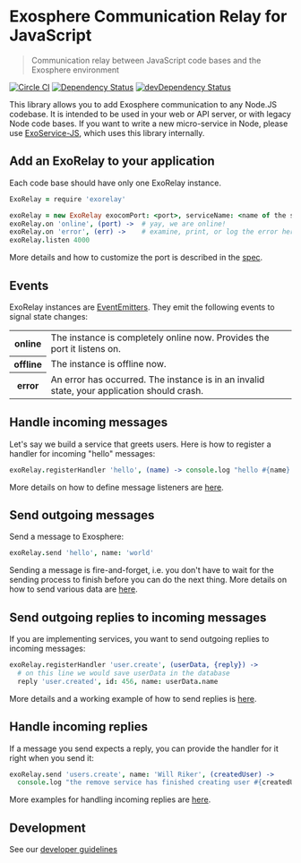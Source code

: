 # Exosphere Communication Relay for JavaScript

> Communication relay between JavaScript code bases and the Exosphere environment

[![Circle CI](https://circleci.com/gh/Originate/exorelay-js.svg?style=shield&circle-token=012a2c6405c702e0a8271de804eed0c4c179772f)](https://circleci.com/gh/Originate/exorelay-js)
[![Dependency Status](https://david-dm.org/originate/exorelay-js.svg)](https://david-dm.org/originate/exorelay-js)
[![devDependency Status](https://david-dm.org/originate/exorelay-js/dev-status.svg)](https://david-dm.org/originate/exorelay-js#info=devDependencies)

This library allows you to add Exosphere communication to any Node.JS codebase.
It is intended to be used in your web or API server,
or with legacy Node code bases.
If you want to write a new micro-service in Node,
please use [ExoService-JS](https://github.com/Originate/exoservice-js),
which uses this library internally.


## Add an ExoRelay to your application

Each code base should have only one ExoRelay instance.

```coffeescript
ExoRelay = require 'exorelay'

exoRelay = new ExoRelay exocomPort: <port>, serviceName: <name of the service using ExoRelay>
exoRelay.on 'online', (port) ->  # yay, we are online!
exoRelay.on 'error', (err) ->    # examine, print, or log the error here
exoRelay.listen 4000
```

More details and how to customize the port is described in the [spec](features/listen.feature).

## Events

ExoRelay instances are [EventEmitters](https://nodejs.org/api/events.html).
They emit the following events to signal state changes:

<table>
  <tr>
    <th>online</th>
    <td>The instance is completely online now. Provides the port it listens on.
  </tr>
  <tr>
    <th>offline</th>
    <td>The instance is offline now.</td>
  </tr>
  <tr>
    <th>error</th>
    <td>An error has occurred. The instance is in an invalid state, your application should crash.</td>
  </tr>
</table>


## Handle incoming messages

Let's say we build a service that greets users.
Here is how to register a handler for incoming "hello" messages:

```coffeescript
exoRelay.registerHandler 'hello', (name) -> console.log "hello #{name}!"
```

More details on how to define message listeners are [here](features/receiving-messages.feature).


## Send outgoing messages

Send a message to Exosphere:

```coffeescript
exoRelay.send 'hello', name: 'world'
```

Sending a message is fire-and-forget, i.e. you don't have to wait for the
sending process to finish before you can do the next thing.
More details on how to send various data are [here](features/sending.feature).


## Send outgoing replies to incoming messages

If you are implementing services, you want to send outgoing replies to incoming messages:

```coffeescript
exoRelay.registerHandler 'user.create', (userData, {reply}) ->
  # on this line we would save userData in the database
  reply 'user.created', id: 456, name: userData.name
```

More details and a working example of how to send replies is [here](features/outgoing-replies.feature).


## Handle incoming replies

If a message you send expects a reply,
you can provide the handler for it right when you send it:

```coffeescript
exoRelay.send 'users.create', name: 'Will Riker', (createdUser) ->
  console.log "the remove service has finished creating user #{createdUser.id}"
```

More examples for handling incoming replies are [here](features/incoming-replies.feature).


## Development

See our [developer guidelines](CONTRIBUTING.md)
